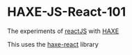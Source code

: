 HAXE-JS-React-101
==================
 The experiments of [reactJS][1] with [HAXE][2]
 
 This uses the [haxe-react][3] library




[1]: https://facebook.github.io/react/ 
[2]:  http://haxe.org/
[3]: https://github.com/massiveinteractive/haxe-react